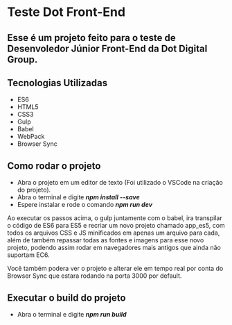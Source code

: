 # Teste Dot Front-End

## Esse é um projeto feito para o teste de Desenvoledor Júnior Front-End da Dot Digital Group.

## Tecnologias Utilizadas
- ES6
- HTML5
- CSS3
- Gulp
- Babel
- WebPack
- Browser Sync

## Como rodar o projeto
- Abra o projeto em um editor de texto (Foi utilizado o VSCode na criação do projeto).
- Abra o terminal e digite **_npm install --save_**
- Espere instalar e rode o comando **_npm run dev_**

 Ao executar os passos acima, o gulp juntamente com o babel, ira transpilar o código de ES6 para ES5 e recriar um novo projeto chamado app_es5, com todos os arquivos CSS e JS minificados em apenas um arquivo para cada, além de também repassar todas as fontes e imagens para esse novo projeto, podendo assim rodar em navegadores mais antigos que ainda não suportam EC6.
 
 Você também podera ver o projeto e alterar ele em tempo real por conta do Browser Sync que estara rodando na porta 3000 por default.
 
 ## Executar o build do projeto
 - Abra o terminal e digite **_npm run build_**



